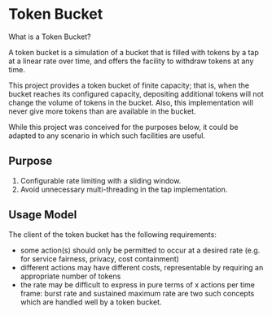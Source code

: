 # Token Bucket

What is a Token Bucket?

A token bucket is a simulation of a bucket that is filled with tokens by a tap
at a linear rate over time, and offers the facility to withdraw tokens at any
time.

This project provides a token bucket of finite capacity; that is, when the
bucket reaches its configured capacity, depositing additional tokens will not
change the volume of tokens in the bucket.  Also, this implementation will
never give more tokens than are available in the bucket.

While this project was conceived for the purposes below, it could be adapted to
any scenario in which such facilities are useful.

## Purpose

1. Configurable rate limiting with a sliding window.
1. Avoid unnecessary multi-threading in the tap implementation.

## Usage Model

The client of the token bucket has the following requirements:

* some action(s) should only be permitted to occur at a desired rate (e.g. for
  service fairness, privacy, cost containment)
* different actions may have different costs, representable by requiring an
  appropriate number of tokens
* the rate may be difficult to express in pure terms of x actions per time
  frame: burst rate and sustained maximum rate are two such concepts which are
handled well by a token bucket.

